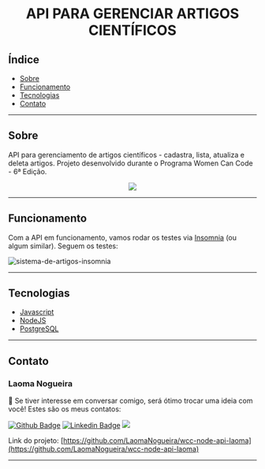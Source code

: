 <h1 align="center"> API PARA GERENCIAR ARTIGOS CIENTÍFICOS </h1>

## Índice

  - [Sobre](#Sobre)
  - [Funcionamento](#Funcionamento)
  - [Tecnologias](#Tecnologias)
  - [Contato](#Contato)

<hr>


<!-- ABOUT -->

## Sobre

<p align="left"> API para gerenciamento de artigos científicos - cadastra, lista, atualiza e deleta artigos.
Projeto desenvolvido durante o Programa Women Can Code - 6ª Edição. </p>

<p align="center">
<img src="http://img.shields.io/static/v1?label=STATUS&message= FINALIZADO &color=blue&style=for-the-badge"/>
</p>

<hr>
<!-- OPERATION -->

## Funcionamento

Com a API em funcionamento, vamos rodar os testes via [Insomnia](https://insomnia.rest/download) (ou algum similar). Seguem os testes:

![sistema-de-artigos-insomnia](https://user-images.githubusercontent.com/88911231/142739955-8bc873f2-6f20-4186-83d1-bb05326a4345.gif)

<hr>
<!-- TECHNOLOGIES -->

## Tecnologias️

  - [Javascript](https://developer.mozilla.org/pt-BR/docs/Web/JavaScript)
  - [NodeJS](https://nodejs.org/en/)
  - [PostgreSQL](https://www.postgresql.org/)

<hr>
<!-- CONTACT -->

## Contato

### Laoma Nogueira

<p align="left"> 🤝 Se tiver interesse em conversar comigo, será ótimo trocar uma ideia com você! Estes são os meus contatos: </p>

[![Github Badge](https://img.shields.io/badge/-Github-000?style=flat-square&logo=Github&logoColor=white&link=https://github.com/LaomaNogueira)](https://github.com/LaomaNogueira)
[![Linkedin Badge](https://img.shields.io/badge/-LinkedIn-blue?style=flat-square&logo=Linkedin&logoColor=white&link=https://www.linkedin.com/in/laoma-nogueira/)](https://www.linkedin.com/in/laoma-nogueira/)
<a href="mailto:laomanogueira@gmail.com" alt="gmail" target="_blank">
<img src="https://img.shields.io/badge/-Gmail-FF0000?style=flat-square&labelColor=FF0000&logo=gmail&logoColor=white&link=mailto:laomanogueira@gmail.com" />
</a>

Link do projeto: [https://github.com/LaomaNogueira/wcc-node-api-laoma](https://github.com/LaomaNogueira/wcc-node-api-laoma)
<hr>
